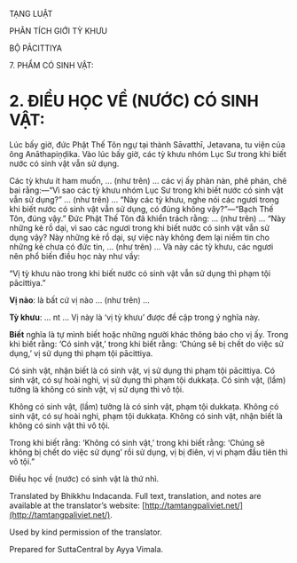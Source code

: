  

TẠNG LUẬT

PHÂN TÍCH GIỚI TỲ KHƯU

BỘ PĀCITTIYA

7\. PHẨM CÓ SINH VẬT:

# 2\. ĐIỀU HỌC VỀ (NƯỚC) CÓ SINH VẬT:

Lúc bấy giờ, đức Phật Thế Tôn ngự tại thành Sāvatthī, Jetavana, tu viện của ông Anāthapiṇḍika. Vào lúc bấy giờ, các tỳ khưu nhóm Lục Sư trong khi biết nước có sinh vật vẫn sử dụng.

Các tỳ khưu ít ham muốn, … (như trên) … các vị ấy phàn nàn, phê phán, chê bai rằng:—“Vì sao các tỳ khưu nhóm Lục Sư trong khi biết nước có sinh vật vẫn sử dụng?” … (như trên) … “Này các tỳ khưu, nghe nói các ngươi trong khi biết nước có sinh vật vẫn sử dụng, có đúng không vậy?”—“Bạch Thế Tôn, đúng vậy.” Đức Phật Thế Tôn đã khiển trách rằng: … (như trên) … “Này những kẻ rồ dại, vì sao các ngươi trong khi biết nước có sinh vật vẫn sử dụng vậy? Này những kẻ rồ dại, sự việc này không đem lại niềm tin cho những kẻ chưa có đức tin, … (như trên) … Và này các tỳ khưu, các ngươi nên phổ biến điều học này như vầy:

“Vị tỳ khưu nào trong khi biết nước có sinh vật vẫn sử dụng thì phạm tội pācittiya.”

**Vị nào**: là bất cứ vị nào … (như trên) …

**Tỳ khưu**: … nt … Vị này là ‘vị tỳ khưu’ được đề cập trong ý nghĩa này.

**Biết** nghĩa là tự mình biết hoặc những người khác thông báo cho vị ấy. Trong khi biết rằng: ‘Có sinh vật,’ trong khi biết rằng: ‘Chúng sẽ bị chết do việc sử dụng,’ vị sử dụng thì phạm tội pācittiya.

Có sinh vật, nhận biết là có sinh vật, vị sử dụng thì phạm tội pācittiya. Có sinh vật, có sự hoài nghi, vị sử dụng thì phạm tội dukkaṭa. Có sinh vật, (lầm) tưởng là không có sinh vật, vị sử dụng thì vô tội.

Không có sinh vật, (lầm) tưởng là có sinh vật, phạm tội dukkaṭa. Không có sinh vật, có sự hoài nghi, phạm tội dukkaṭa. Không có sinh vật, nhận biết là không có sinh vật thì vô tội.

Trong khi biết rằng: ‘Không có sinh vật,’ trong khi biết rằng: ‘Chúng sẽ không bị chết do việc sử dụng’ rồi sử dụng, vị bị điên, vị vi phạm đầu tiên thì vô tội.”

Điều học về (nước) có sinh vật là thứ nhì.

Translated by Bhikkhu Indacanda. Full text, translation, and notes are available at the translator’s website: [http://tamtangpaliviet.net/](http://tamtangpaliviet.net/).

Used by kind permission of the translator.

Prepared for SuttaCentral by Ayya Vimala.